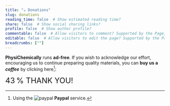 ```yaml
---
title: "☕️ Donations"
slug: donations
reading_time: false  # Show estimated reading time?
share: false  # Show social sharing links?
profile: false  # Show author profile?
commentable: false  # Allow visitors to comment? Supported by the Page, Post, and Docs content types.
editable: false  # Allow visitors to edit the page? Supported by the Page, Post, and Docs content types.
breadcrumbs: [""]
---
```


**PhysiChemically** runs **ad-free**. If you wish to acknowledge our effort, encouraging us to continue preparing quality materials, you can **buy us a *coffee*** by clicking here[^1]:

[^1]: Using the <img draggable="false" class="icon" alt="paypal" src="/icon/paypal.svg"> **Paypal** service.

<div align="center">
<a href="https://www.paypal.com/donate/?business=5DYE3DLPRQTQG&no_recurring=0&item_name=Thank+you%21+With+your+contribution+you+are+helping+PhysiChemically+continue+to+improve.&currency_code=EUR" target="_blank" rel="noopener">
<tgs-player autoplay loop mode="normal" style="width:50%;height:auto" src="/media/lottie/coffee.tgs" data-toggle="tooltip" data-placement="right" title aria-label="PayPal" data-original-title="Buy us a coffee">
		</tgs-player>
</a>
</div>

<div class="progress" style="height: 2rem; font-size: 1.5rem">
  <div class="progress-bar progress-bar-striped progress-bar-animated" role="progressbar" aria-valuenow="43" aria-valuemin="0" aria-valuemax="100" style="width: 43%">43&thinsp;% THANK YOU!</div>
</div>
